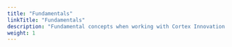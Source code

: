 ```yaml
---
title: "Fundamentals"
linkTitle: "Fundamentals"
description: "Fundamental concepts when working with Cortex Innovation."
weight: 1
---
```


